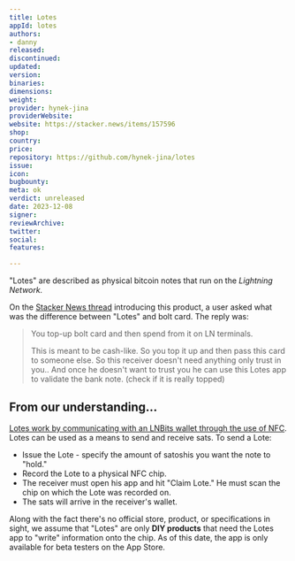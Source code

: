 ```yaml
---
title: Lotes
appId: lotes
authors:
- danny
released: 
discontinued: 
updated: 
version: 
binaries: 
dimensions: 
weight: 
provider: hynek-jina
providerWebsite: 
website: https://stacker.news/items/157596
shop: 
country: 
price: 
repository: https://github.com/hynek-jina/lotes
issue: 
icon: 
bugbounty: 
meta: ok
verdict: unreleased
date: 2023-12-08
signer: 
reviewArchive: 
twitter: 
social: 
features: 

---
```


"Lotes" are described as physical bitcoin notes that run on the *Lightning Network.*

On the [Stacker News thread](https://stacker.news/items/157596) introducing this product, a user asked what was the difference between "Lotes" and bolt card. The reply was:

> You top-up bolt card and then spend from it on LN terminals.
>
> This is meant to be cash-like. So you top it up and then pass this card to someone else. So this receiver doesn't need anything only trust in you.. And once he doesn't want to trust you he can use this Lotes app to validate the bank note. (check if it is really topped) 


## From our understanding...

[Lotes work by communicating with an LNBits wallet through the use of NFC](https://www.youtube.com/watch?v=_cQutic0CX0). Lotes can be used as a means to send and receive sats. To send a Lote:

- Issue the Lote - specify the amount of satoshis you want the note to "hold."
- Record the Lote to a physical NFC chip.
- The receiver must open his app and hit "Claim Lote." He must scan the chip on which the Lote was recorded on.
- The sats will arrive in the receiver's wallet.

Along with the fact there's no official store, product, or specifications in sight, we assume that "Lotes" are only **DIY products** that need the Lotes app to "write" information onto the chip. As of this date, the app is only available for beta testers on the App Store.
